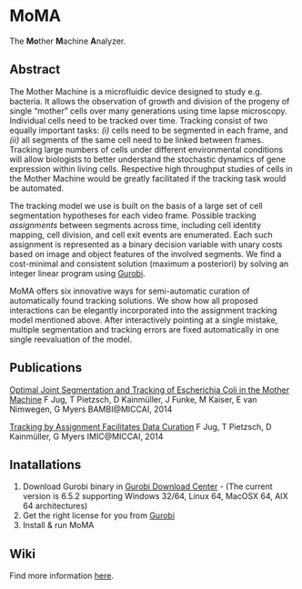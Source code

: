 # MoMA
The **Mo**ther **M**achine **A**nalyzer.

## Abstract
The Mother Machine is a microfluidic device designed to study e.g. bacteria. 
It allows the observation of growth and division of the progeny of single “mother” cells over many generations using time lapse microscopy.
Individual cells need to be tracked over time. 
Tracking consist of two equally important tasks: 
*(i)* cells need to be segmented in each frame, and 
*(ii)* all segments of the same cell need to be linked between frames. 
Tracking large numbers of cells under different environmental conditions will allow biologists to better understand the stochastic 
dynamics of gene expression within living cells. 
Respective high throughput studies of cells in the Mother Machine would be greatly facilitated if the tracking task would be automated.

The tracking model we use is built on the basis of a large set of cell segmentation hypotheses for each video frame. 
Possible tracking *assignments* between segments across time, including cell identity mapping, cell division, and cell exit events 
are enumerated. Each such assignment is represented as a binary decision variable with unary costs based on image and object features 
of the involved segments. We find a cost-minimal and consistent solution (maximum a posteriori) by solving an integer linear program 
using [Gurobi](http://www.gurobi.com).

MoMA offers six innovative ways for semi-automatic curation of automatically found tracking solutions. 
We show how all proposed interactions can be elegantly incorporated into the assignment tracking model mentioned above.
After interactively pointing at a single mistake, multiple segmentation and tracking errors are fixed automatically in one single
reevaluation of the model.

## Publications
[Optimal Joint Segmentation and Tracking of Escherichia Coli in the Mother Machine](http://link.springer.com/chapter/10.1007/978-3-319-12289-2_3#page-1)
F Jug, T Pietzsch, D Kainmüller, J Funke, M Kaiser, E van Nimwegen, G Myers
BAMBI@MICCAI, 2014

[Tracking by Assignment Facilitates Data Curation](https://www.researchgate.net/profile/Florian_Jug/publication/265850602_Tracking_by_Assignment_Facilitates_Data_Curation/links/541f16b60cf2218008d3e3a5.pdf)
F Jug, T Pietzsch, D Kainmüller, G Myers
IMIC@MICCAI, 2014

## Inatallations

1. Download Gurobi binary in [Gurobi Download Center](http://www.gurobi.com/downloads/download-center) - (The current version is 6.5.2 supporting Windows 32/64, Linux 64, MacOSX 64, AIX 64 architectures)
2. Get the right license for you from [Gurobi](http://www.gurobi.com)
3. Install & run MoMA

## Wiki
Find more information [here](https://github.com/fjug/MoMA/wiki).
